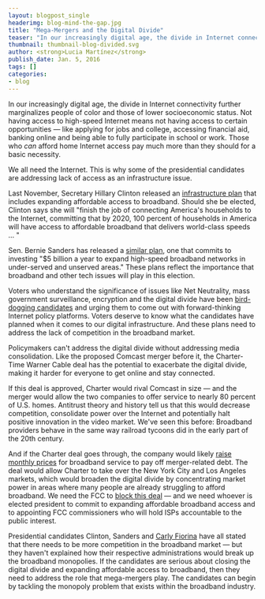 ```yaml
---
layout: blogpost_single
headerimg: blog-mind-the-gap.jpg
title: "Mega-Mergers and the Digital Divide"
teaser: "In our increasingly digital age, the divide in Internet connectivity further marginalizes people of color and those of lower socioeconomic status."
thumbnail: thumbnail-blog-divided.svg
author: <strong>Lucia Martínez</strong>
publish_date: Jan. 5, 2016
tags: []
categories:
- blog
---
```

In our increasingly digital age, the divide in Internet connectivity further marginalizes people of color and those of lower socioeconomic status. Not having access to high-speed Internet means not having access to certain opportunities — like applying for jobs and college, accessing financial aid, banking online and being able to fully participate in school or work. Those who *can* afford home Internet access pay much more than they should for a basic necessity.
 
We all need the Internet. This is why some of the presidential candidates are addressing lack of access as an infrastructure issue.
 
Last November, Secretary Hillary Clinton released an [infrastructure plan](https://www.hillaryclinton.com/briefing/factsheets/2015/11/30/clinton-infrastructure-plan-builds-tomorrows-economy-today/) that includes expanding affordable access to broadband. Should she be elected, Clinton says she will "finish the job of connecting America's households to the Internet, committing that by 2020, 100 percent of households in America will have access to affordable broadband that delivers world-class speeds … "
 
Sen. Bernie Sanders has released a [similar plan](https://berniesanders.com/issues/creating-jobs-rebuilding-america/), one that commits to investing "$5 billion a year to expand high-speed broadband networks in under-served and unserved areas." These plans reflect the importance that broadband and other tech issues will play in this election.
 
Voters who understand the significance of issues like Net Neutrality, mass government surveillance, encryption and the digital divide have been [bird-dogging candidates](https://internet2016.net/blog/bird-dogging-in-2015.html) and urging them to come out with forward-thinking Internet policy platforms. Voters deserve to know what the candidates have planned when it comes to our digital infrastructure. And these plans need to address the lack of competition in the broadband market.
 
Policymakers can't address the digital divide without addressing media consolidation. Like the proposed Comcast merger before it, the Charter-Time Warner Cable deal has the potential to exacerbate the digital divide, making it harder for everyone to get online and stay connected.
 
If this deal is approved, Charter would rival Comcast in size — and the merger would allow the two companies to offer service to nearly 80 percent of U.S. homes. Antitrust theory and history tell us that this would decrease competition, consolidate power over the Internet and potentially halt positive innovation in the video market. We've seen this before: Broadband providers behave in the same way railroad tycoons did in the early part of the 20th century.
 
And if the Charter deal goes through, the company would likely [raise monthly prices](http://www.freepress.net/stop-charter-time-warner-cable-merger) for broadband service to pay off merger-related debt. The deal would allow Charter to take over the New York City and Los Angeles markets, which would broaden the digital divide by concentrating market power in areas where many people are already struggling to afford broadband. We need the FCC to [block this deal](https://nomoremergers.com/?source=fpaction) — and we need whoever is elected president to commit to expanding affordable broadband access and to appointing FCC commissioners who will hold ISPs accountable to the public interest.
 
Presidential candidates Clinton, Sanders and [Carly Fiorina](https://internet2016.net/blog/iowa-bird-dogging-december-2015.html) have all stated that there needs to be more competition in the broadband market — but they haven't explained how their respective administrations would break up the broadband monopolies. If the candidates are serious about closing the digital divide and expanding affordable access to broadband, then they need to address the role that mega-mergers play. The candidates can begin by tackling the monopoly problem that exists within the broadband industry.
